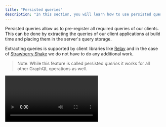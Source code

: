 ```yaml
---
title: "Persisted queries"
description: "In this section, you will learn how to use persisted queries in GraphQL with Hot Chocolate."
---
```


Persisted queries allow us to pre-register all required queries of our clients. This can be done by extracting the queries of our client applications at build time and placing them in the server's query storage.

Extracting queries is supported by client libraries like [Relay](https://relay.dev/docs/guides/persisted-queries/) and in the case of [Strawberry Shake](/docs/strawberryshake) we do not have to do any additional work.

> Note: While this feature is called persisted _queries_ it works for all other GraphQL operations as well.

<Video videoId="ZZ5PF3_P_r4" />

# How it works

- All queries our client(s) will execute are extracted during their build process. Individual queries are hashed to generate a unique identifier for each query.
- Before our server is deployed, the extracted queries are placed in the server's query storage.
- After the server has been deployed, clients can execute persisted queries, by specifying the query id (hash) in their requests.
- If Hot Chocolate can find a query that matches the specified hash in the query storage it will execute it and return the result to the client.

> Note: There are also [automatic persisted queries](/docs/hotchocolate/v13/performance/automatic-persisted-queries), which allow clients to persist queries at runtime. They might be a better fit, if our API is used by many clients with different requirements.

# Benefits

<!-- There are two main benefits to using persisted queries: -->

**Performance**

- Only a hash and optionally variables need to be sent to the server, reducing network traffic.
- Queries no longer need to be embedded into the client code, reducing the bundle size in the case of websites.
- Hot Chocolate can optimize the execution of persisted queries, as they will always be the same.

<!-- **Security**

The server can be tweaked to [only accept persisted queries](#blocking-regular-queries) and refuse queries created by a client at runtime. This is useful mainly for public APIs. -->

# Usage

First we have to instruct our server to handle persisted queries. We can do so by calling `UsePersistedQueryPipeline()` on the `IRequestExecutorBuilder`.

```csharp
public void ConfigureServices(IServiceCollection services)
{
    services
        .AddGraphQLServer()
        .AddQueryType<Query>()
        .UsePersistedQueryPipeline();
}
```

## Storage mechanisms

Hot Chocolate supports two query storages for regular persisted queries.

### Filesystem

To load persisted queries from the filesystem, we have to add the following package.

<PackageInstallation packageName="HotChocolate.PersistedQueries.FileSystem" />

After this we need to specify where the persisted queries are located. The argument of `AddReadOnlyFileSystemQueryStorage()` specifies the directory in which the persisted queries are stored.

```csharp
public void ConfigureServices(IServiceCollection services)
{
    services
        .AddGraphQLServer()
        .AddQueryType<Query>()
        .UsePersistedQueryPipeline()
        .AddReadOnlyFileSystemQueryStorage("./persisted_queries");
}
```

When presented with a query hash, Hot Chocolate will now check the specified folder for a file in the following format: `{Hash}.graphql`.

Example: `0c95d31ca29272475bf837f944f4e513.graphql`

This file is expected to contain the query the hash was generated from.

> Warning: Do not forget to ensure that the server has access to the directory.

### Redis

To load persisted queries from Redis, we have to add the following package.

<PackageInstallation packageName="HotChocolate.PersistedQueries.Redis" />

After this we need to specify where the persisted queries are located. Using `AddReadOnlyRedisQueryStorage()` we can point to a specific Redis database in which the persisted queries are stored.

```csharp
public void ConfigureServices(IServiceCollection services)
{
    services
        .AddGraphQLServer()
        .AddQueryType<Query>()
        .UsePersistedQueryPipeline()
        .AddReadOnlyRedisQueryStorage(services =>
            ConnectionMultiplexer.Connect("host:port").GetDatabase());
}
```

Keys in the specified Redis database are expected to be a query id (hash) and contain the actual query as the value.

## Hashing algorithms

Per default Hot Chocolate uses the MD5 hashing algorithm, but we can override this default by specifying a `DocumentHashProvider`.

```csharp
public void ConfigureServices(IServiceCollection services)
{
    services
        // choose one of the following providers
        .AddMD5DocumentHashProvider()
        .AddSha256DocumentHashProvider()
        .AddSha1DocumentHashProvider()

        // GraphQL server configuration
        .AddGraphQLServer()
        .AddQueryType<Query>()
        .UsePersistedQueryPipeline()
        .AddReadOnlyFileSystemQueryStorage("./persisted_queries");
}
```

We can also configure how these hashes are encoded, by specifying a `HashFormat` as argument:

```csharp
AddSha256DocumentHashProvider(HashFormat.Hex)
AddSha256DocumentHashProvider(HashFormat.Base64)
```

> Note: [Relay](https://relay.dev) uses the MD5 hashing algorithm - no additional Hot Chocolate configuration is required.

# Client expectations

A client is expected to send an `id` field containing the query hash instead of a `query` field.

**HTTP POST**

```json
{
  "id": "0c95d31ca29272475bf837f944f4e513",
  "variables": {
    // ...
  }
}
```

> Note: [Relay's persisted queries documentation](https://relay.dev/docs/guides/persisted-queries/#network-layer-changes) uses `doc_id` instead of `id`, be sure to change it to `id`.
